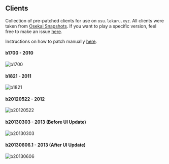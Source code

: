 
## Clients

Collection of pre-patched clients for use on `osu.lekuru.xyz`.
All clients were taken from [Osekai Snapshots](https://osekai.net/snapshots).
If you want to play a specific version, feel free to make an issue [here](https://github.com/osuTitanic/clients/issues/new/choose).

Instructions on how to patch manually [here](https://github.com/osuTitanic/clients/blob/main/PATCHING.md).

#### b1700 - 2010

![b1700](https://raw.githubusercontent.com/osuTitanic/clients/main/.github/b1700.jpg)

#### b1821 - 2011

![b1821](https://raw.githubusercontent.com/osuTitanic/clients/main/.github/b1821.jpg)

#### b20120522 - 2012

![b20120522](https://github.com/osuTitanic/clients/blob/main/.github/b20120522.jpg)

#### b20130303 - 2013 (Before UI Update)

![b20130303](https://github.com/osuTitanic/clients/blob/main/.github/b20130303.jpg)

#### b20130606.1 - 2013 (After UI Update)

![b20130606](https://github.com/osuTitanic/clients/blob/main/.github/b20130606.1.jpg)
